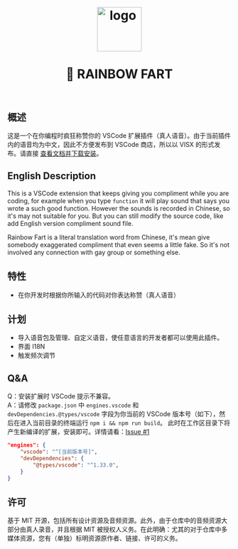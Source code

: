 <h1 align="center">
  <br>
    <img src="https://github.com/SaekiRaku/vscode-rainbow-fart/blob/master/assets/logo.png?raw=true" alt="logo" width="100">
  <br>
  <br>
  🌈 RAINBOW FART
  <br>
  <br>
</h1>

## 概述

这是一个在你编程时疯狂称赞你的 VSCode 扩展插件（真人语音）。由于当前插件内的语音均为中文，因此不方便发布到 VSCode 商店，所以以 VISX 的形式发布。请直接 [查看文档并下载安装](https://saekiraku.github.io/vscode-rainbow-fart/)。

## English Description

This is a VSCode extension that keeps giving you compliment while you are coding, for example when you type `function` it will play sound that says you wrote a such good function. However the sounds is recorded in Chinese, so it's may not suitable for you. But you can still modify the source code, like add English version compliment sound file.

Rainbow Fart is a literal translation word from Chinese, it's mean give somebody exaggerated compliment that even seems a little fake. So it's not involved any connection with gay group or something else.

## 特性

* 在你开发时根据你所输入的代码对你表达称赞（真人语音）

## 计划

* 导入语音包及管理、自定义语音，使任意语言的开发者都可以使用此插件。
* 界面 I18N
* 触发频次调节

## Q&A

Q：安装扩展时 VSCode 提示不兼容。  
A：请修改 `package.json` 中 `engines.vscode` 和 `devDependencies.@types/vscode` 字段为你当前的 VSCode 版本号（如下），然后在进入当前目录的终端运行 `npm i && npm run build`。 此时在工作区目录下将产生新编译的扩展，安装即可。详情请看：[Issue #1](https://github.com/SaekiRaku/vscode-rainbow-fart/issues/1)

```json
"engines": {
    "vscode": "^[当前版本号]",
    "devDependencies": {
        "@types/vscode": "^1.33.0",
    }
}
```

## 许可

基于 MIT 开源，包括所有设计资源及音频资源。此外，由于仓库中的音频资源大部分由真人录音，并且根据 MIT 被授权人义务。在此明确：尤其的对于仓库中多媒体资源，您有（单独）标明资源原作者、链接、许可的义务。